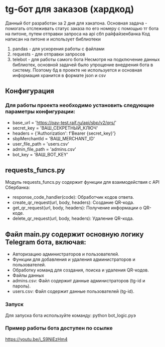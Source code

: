 # tg-бот для заказов (хардкод)
Данный бот разработан за 2 дня для хакатона.
Основная задача - помогать отслеживать статус заказа по его номеру с помощью тг бота на питоне, путем отправки запроса на api сбп райфайзенбанка
Код написан на питоне и использует библиотеки
1) pandas - для ускорения работы с файлами
2) requests - для отправки запросов
3) telebot - для работы самого бота
Несмотря на подключение данных библиотек, основной задачей было упрощение внедрения бота в систему. Поэтому бд в проекте не используется и основная информация хранится в формате json и csv


## Конфигурация

### Для работы проекта необходимо установить следующие параметры конфигурации:

- base_url = 'https://pay-test.raif.ru/api/sbp/v2/qrs/'
- secret_key = 'ВАШ_СЕКРЕТНЫЙ_КЛЮЧ'
- headers = {'Authorization': f'Bearer {secret_key}'}
- sbpMerchantId = 'ВАШ_MERCHANT_ID'
- user_file_path = 'users.csv'
- admin_file_path = 'admins.csv'
- bot_key = 'ВАШ_BOT_KEY'

## requests_funcs.py

Модуль requests_funcs.py содержит функции для взаимодействия с API Сбербанка:
- response_code_handler(code): Обработчик кодов ответа.
- create_qr_request(url, body, headers): Создание QR-кода.
- get_qr_request(url, body, headers): Получение информации о QR-коде.
- delete_qr_request(url, body, headers): Удаление QR-кода.

## Файл main.py содержит основную логику Telegram бота, включая:

- Авторизацию администраторов и пользователей.
- Функции для добавления и удаления администраторов и пользователей.
- Обработку команд для создания, поиска и удаления QR-кодов.
- Файлы данных
- admins.csv: Файл содержит данные администраторов (tg-id и пароль).
- users.csv: Файл содержит данные пользователей (tg-id).

### Запуск
Для запуска бота используйте команду: python bot_logic.pyэ

### Пример работы бота доступен по ссылке
https://youtu.be/j_S9NiEzHm4
